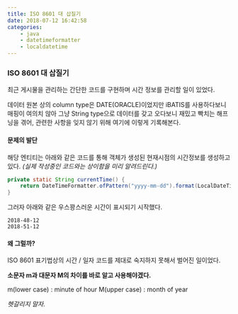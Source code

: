 ```yaml
---
title: ISO 8601 대 삽질기
date: 2018-07-12 16:42:58
categories:
    - java
    - datetimeformatter
    - localdatetime
---
```


### ISO 8601 대 삽질기

최근 게시물을 관리하는 간단한 코드를 구현하며 시간 정보를 관리할 일이 있었다. 

데이터 원본 상의 column type은 DATE(ORACLE)이었지만 iBATIS를 사용하다보니 매핑이 여의치 않아 그냥 String type으로 데이터를 갖고 오다보니 재밌고 빡치는 해프닝을 겪어, 관련한 사항을 잊지 않기 위해 여기에 이렇게 기록해본다. 

#### 문제의 발단 

해당 엔티티는 아래와 같은 코드를 통해 객체가 생성된 현재시점의 시간정보를 생성하고 있다. *(실제 작성중인 코드와는 상이함을 미리 알려드린다.)*

```java
private static String currentTime() {
    return DateTimeFormatter.ofPattern("yyyy-mm-dd").format(LocalDateTime.now());
}
```

그러자 아래와 같은 우스꽝스러운 시간이 표시되기 시작했다. 

```
2018-48-12
2018-51-12
```

#### 왜 그럴까?

ISO 8601 표기법상의 시간 / 일자 코드를 제대로 숙지하지 못해서 벌어진 일이었다.

**소문자 m과 대문자 M의 차이를 바로 알고 사용해야겠다.**

m(lower case) : minute of hour
M(upper case) : month of year

*헷갈리지 말자.*
